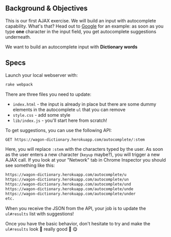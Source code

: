 ## Background & Objectives

This is our first AJAX exercise. We will build an input with autocomplete capability. What's that? Head out to [Google](https://www.google.com/) for an example: as soon as you type **one** character in the input field, you get autocomplete suggestions underneath.

We want to build an autocomplete input with **Dictionary words**

## Specs

Launch your local webserver with:

```bash
rake webpack
```

There are three files you need to update:

- `index.html` - the input is already in place but there are some dummy elements in the autocomplete `ul` that you can remove
- `style.css` - add some style
- `lib/index.js` - you'll start here from scratch!

To get suggestions, you can use the following API:

```bash
GET https://wagon-dictionary.herokuapp.com/autocomplete/:stem
```

Here, you will replace `:stem` with the characters typed by the user. As soon as the user enters a new character (`keyup` maybe?), you will trigger a new AJAX call. If you look at your "Network" tab in Chrome Inspector you should see something like this:

```bash
https://wagon-dictionary.herokuapp.com/autocomplete/u
https://wagon-dictionary.herokuapp.com/autocomplete/un
https://wagon-dictionary.herokuapp.com/autocomplete/und
https://wagon-dictionary.herokuapp.com/autocomplete/unde
https://wagon-dictionary.herokuapp.com/autocomplete/under
etc.
```

When you receive the JSON from the API, your job is to update the `ul#results` list with suggestions!

Once you have the basic behavior, don't hesitate to try and make the `ul#results` look 🎨 really good 🎨 😋
